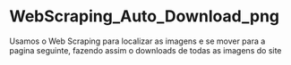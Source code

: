 # WebScraping_Auto_Download_png
Usamos o Web Scraping para localizar as imagens e se mover para a pagina seguinte, fazendo assim o downloads de todas as imagens do site
